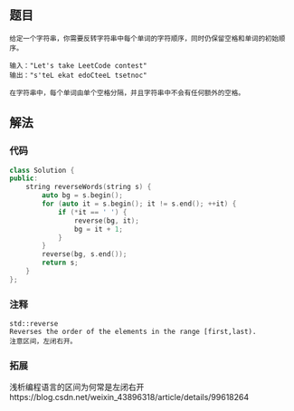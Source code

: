 ## 题目

```
给定一个字符串，你需要反转字符串中每个单词的字符顺序，同时仍保留空格和单词的初始顺序。

输入："Let's take LeetCode contest"
输出："s'teL ekat edoCteeL tsetnoc"

在字符串中，每个单词由单个空格分隔，并且字符串中不会有任何额外的空格。
```

## 解法

### 代码

```c++
class Solution {
public:
	string reverseWords(string s) {
		auto bg = s.begin();
		for (auto it = s.begin(); it != s.end(); ++it) {
			if (*it == ' ') {
				reverse(bg, it);
				bg = it + 1;
			}
		}
		reverse(bg, s.end());
		return s;
	}
};
```

### 注释

```
std::reverse
Reverses the order of the elements in the range [first,last).
注意区间，左闭右开。
```

### 拓展

浅析编程语言的区间为何常是左闭右开https://blog.csdn.net/weixin_43896318/article/details/99618264

